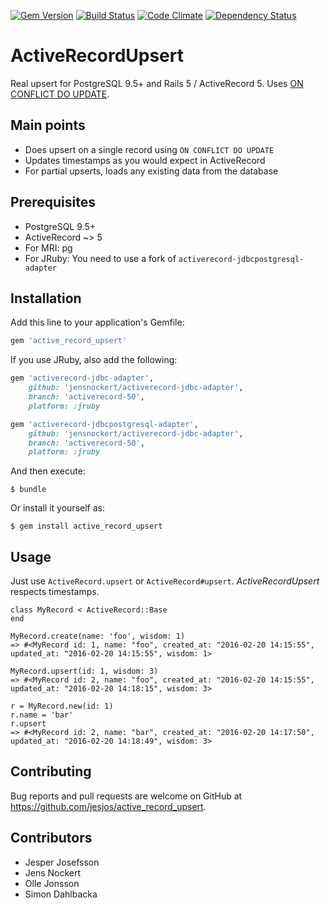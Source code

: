 [![Gem Version](https://badge.fury.io/rb/active_record_upsert.svg)](https://badge.fury.io/rb/active_record_upsert)
[![Build Status](https://travis-ci.org/jesjos/active_record_upsert.svg?branch=master)](https://travis-ci.org/jesjos/active_record_upsert)
[![Code Climate](https://codeclimate.com/github/jesjos/active_record_upsert/badges/gpa.svg)](https://codeclimate.com/github/jesjos/active_record_upsert)
[![Dependency Status](https://gemnasium.com/badges/github.com/jesjos/active_record_upsert.svg)](https://gemnasium.com/github.com/jesjos/active_record_upsert)

# ActiveRecordUpsert

Real upsert for PostgreSQL 9.5+ and Rails 5 / ActiveRecord 5. Uses [ON CONFLICT DO UPDATE](http://www.postgresql.org/docs/9.5/static/sql-insert.html).

## Main points

- Does upsert on a single record using `ON CONFLICT DO UPDATE`
- Updates timestamps as you would expect in ActiveRecord
- For partial upserts, loads any existing data from the database

## Prerequisites

- PostgreSQL 9.5+
- ActiveRecord ~> 5
- For MRI: pg
- For JRuby: You need to use a fork of `activerecord-jdbcpostgresql-adapter`

## Installation

Add this line to your application's Gemfile:

```ruby
gem 'active_record_upsert'
```

If you use JRuby, also add the following:

```ruby
gem 'activerecord-jdbc-adapter',
    github: 'jensnockert/activerecord-jdbc-adapter',
    branch: 'activerecord-50',
    platform: :jruby

gem 'activerecord-jdbcpostgresql-adapter',
    github: 'jensnockert/activerecord-jdbc-adapter',
    branch: 'activerecord-50',
    platform: :jruby
```

And then execute:

    $ bundle

Or install it yourself as:

    $ gem install active_record_upsert

## Usage
Just use `ActiveRecord.upsert` or `ActiveRecord#upsert`.
*ActiveRecordUpsert* respects timestamps.
 
```
class MyRecord < ActiveRecord::Base
end

MyRecord.create(name: 'foo', wisdom: 1)
=> #<MyRecord id: 1, name: "foo", created_at: "2016-02-20 14:15:55", updated_at: "2016-02-20 14:15:55", wisdom: 1>

MyRecord.upsert(id: 1, wisdom: 3)
=> #<MyRecord id: 2, name: "foo", created_at: "2016-02-20 14:15:55", updated_at: "2016-02-20 14:18:15", wisdom: 3>

r = MyRecord.new(id: 1)
r.name = 'bar'
r.upsert
=> #<MyRecord id: 2, name: "bar", created_at: "2016-02-20 14:17:50", updated_at: "2016-02-20 14:18:49", wisdom: 3>
```

## Contributing

Bug reports and pull requests are welcome on GitHub at https://github.com/jesjos/active_record_upsert.

## Contributors

- Jesper Josefsson
- Jens Nockert
- Olle Jonsson
- Simon Dahlbacka
